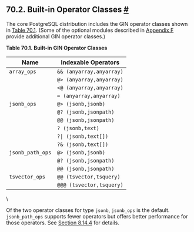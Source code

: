 ## 70.2. Built-in Operator Classes [#](#GIN-BUILTIN-OPCLASSES)

The core PostgreSQL distribution includes the GIN operator classes shown in [Table 70.1](gin-builtin-opclasses#GIN-BUILTIN-OPCLASSES-TABLE "Table 70.1. Built-in GIN Operator Classes"). (Some of the optional modules described in [Appendix F](contrib "Appendix F. Additional Supplied Modules and Extensions") provide additional GIN operator classes.)

**Table 70.1. Built-in GIN Operator Classes**

| Name             | Indexable Operators      |
| ---------------- | ------------------------ |
| `array_ops`      | `&& (anyarray,anyarray)` |
|                  | `@> (anyarray,anyarray)` |
|                  | `<@ (anyarray,anyarray)` |
|                  | `= (anyarray,anyarray)`  |
| `jsonb_ops`      | `@> (jsonb,jsonb)`       |
|                  | `@? (jsonb,jsonpath)`    |
|                  | `@@ (jsonb,jsonpath)`    |
|                  | `? (jsonb,text)`         |
|                  | `?\| (jsonb,text[])`     |
|                  | `?& (jsonb,text[])`      |
| `jsonb_path_ops` | `@> (jsonb,jsonb)`       |
|                  | `@? (jsonb,jsonpath)`    |
|                  | `@@ (jsonb,jsonpath)`    |
| `tsvector_ops`   | `@@ (tsvector,tsquery)`  |
|                  | `@@@ (tsvector,tsquery)` |

\

Of the two operator classes for type `jsonb`, `jsonb_ops` is the default. `jsonb_path_ops` supports fewer operators but offers better performance for those operators. See [Section 8.14.4](datatype-json#JSON-INDEXING "8.14.4. jsonb Indexing") for details.